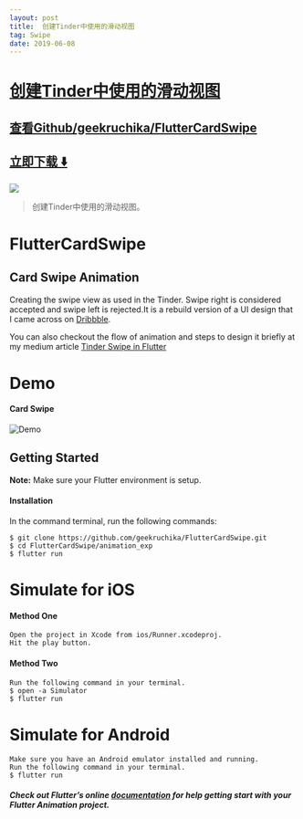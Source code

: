 ```yaml
---
layout: post
title:  创建Tinder中使用的滑动视图
tag: Swipe
date: 2019-06-08
---
```


# [创建Tinder中使用的滑动视图 ](http://github.com/geekruchika/FlutterCardSwipe) 



## [查看Github/geekruchika/FlutterCardSwipe](http://github.com/geekruchika/FlutterCardSwipe)
## [立即下载 ️⬇️ ](https://codeload.github.com/geekruchika/FlutterCardSwipe/zip/master) 


 
![](https://flutterawesome.com/content/images/2018/10/Showtime-app.jpg)
 
>
> 创建Tinder中使用的滑动视图。
>

 

# FlutterCardSwipe

## Card Swipe Animation

Creating the swipe view as used in the Tinder. Swipe right is considered accepted and swipe left is rejected.It is a rebuild version of a UI design that I came across on [Dribbble](https://dribbble.com/shots/2216416-Showtime-app).

You can also checkout the flow of animation and steps to design it briefly at my medium article [Tinder Swipe in Flutter](https://blog.geekyants.com/tinder-swipe-in-flutter-7e4fc56021bc)

# Demo

#### Card Swipe

![Demo](https://github.com/geekruchika/FlutterCardSwipe/blob/master/animation_exp/ScreenGif/cardSwipe.gif)

<!-- #### Page Reveal

![Demo](https://github.com/geekruchika/FlutterCardSwipe/blob/master/animation_exp/ScreenGif/pageReveal.gif) -->


## Getting Started
**Note:** Make sure your Flutter environment is setup.

#### Installation

In the command terminal, run the following commands:

    $ git clone https://github.com/geekruchika/FlutterCardSwipe.git
    $ cd FlutterCardSwipe/animation_exp
    $ flutter run

# Simulate for iOS
#### Method One
    
    Open the project in Xcode from ios/Runner.xcodeproj.
    Hit the play button.

#### Method Two

    Run the following command in your terminal.
    $ open -a Simulator
    $ flutter run

# Simulate for Android

    Make sure you have an Android emulator installed and running.
    Run the following command in your terminal.
    $ flutter run

##### Check out Flutter’s online [documentation](http://flutter.io/) for help getting start with your Flutter Animation project.
